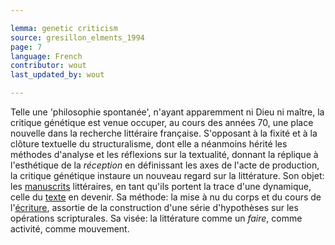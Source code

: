 ```yaml
---

lemma: genetic criticism
source: gresillon_elments_1994
page: 7
language: French
contributor: wout
last_updated_by: wout

---
```


Telle une 'philosophie spontanée', n'ayant apparemment ni Dieu ni maître, la critique génétique est venue occuper, au cours des années 70, une place nouvelle dans la recherche littéraire française. S'opposant à la fixité et à la clôture textuelle du structuralisme, dont elle a néanmoins hérité les méthodes d'analyse et les réflexions sur la textualité, donnant la réplique à l'esthétique de la _réception_ en définissant les axes de l'acte de production, la critique génétique instaure un nouveau regard sur la littérature. Son objet: les [manuscrits](manuscript.html) littéraires, en tant qu'ils portent la trace d'une dynamique, celle du [texte](text.html) en devenir. Sa méthode: la mise à nu du corps et du cours de l'[écriture](writingProcess.html), assortie de la construction d'une série d'hypothèses sur les opérations scripturales. Sa visée: la littérature comme un _faire_, comme activité, comme mouvement.
